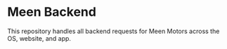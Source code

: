 # Meen Backend

This repository handles all backend requests for Meen Motors across the OS, website, and app.
